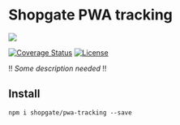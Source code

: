 # Shopgate PWA tracking
![](https://travis-ci.org/shopgate/pwa-tracking.svg?branch=master)

[![Coverage Status](https://coveralls.io/repos/github/shopgate/pwa-tracking/badge.svg?branch=master)](https://coveralls.io/github/shopgate/pwa-tracking?branch=master)
[![License](https://img.shields.io/badge/License-Apache%202.0-blue.svg)](https://opensource.org/licenses/Apache-2.0)

!! _Some description needed_ !!

## Install

```
npm i shopgate/pwa-tracking --save
```
